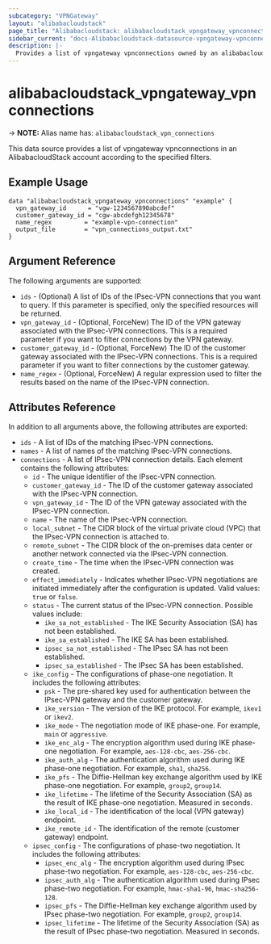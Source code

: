 ```yaml
---
subcategory: "VPNGateway"
layout: "alibabacloudstack"
page_title: "Alibabacloudstack: alibabacloudstack_vpngateway_vpnconnections"
sidebar_current: "docs-Alibabacloudstack-datasource-vpngateway-vpnconnections"
description: |- 
  Provides a list of vpngateway vpnconnections owned by an alibabacloudstack account.
---
```


# alibabacloudstack_vpngateway_vpnconnections
-> **NOTE:** Alias name has: `alibabacloudstack_vpn_connections`

This data source provides a list of vpngateway vpnconnections in an AlibabacloudStack account according to the specified filters.

## Example Usage

```hcl
data "alibabacloudstack_vpngateway_vpnconnections" "example" {
  vpn_gateway_id      = "vgw-1234567890abcdef"
  customer_gateway_id = "cgw-abcdefgh12345678"
  name_regex         = "example-vpn-connection"
  output_file        = "vpn_connections_output.txt"
}
```

## Argument Reference

The following arguments are supported:

* `ids` - (Optional) A list of IDs of the IPsec-VPN connections that you want to query. If this parameter is specified, only the specified resources will be returned.
* `vpn_gateway_id` - (Optional, ForceNew) The ID of the VPN gateway associated with the IPsec-VPN connections. This is a required parameter if you want to filter connections by the VPN gateway.
* `customer_gateway_id` - (Optional, ForceNew) The ID of the customer gateway associated with the IPsec-VPN connections. This is a required parameter if you want to filter connections by the customer gateway.
* `name_regex` - (Optional, ForceNew) A regular expression used to filter the results based on the name of the IPsec-VPN connection.

## Attributes Reference

In addition to all arguments above, the following attributes are exported:

* `ids` - A list of IDs of the matching IPsec-VPN connections.
* `names` - A list of names of the matching IPsec-VPN connections.
* `connections` - A list of IPsec-VPN connection details. Each element contains the following attributes:
  * `id` - The unique identifier of the IPsec-VPN connection.
  * `customer_gateway_id` - The ID of the customer gateway associated with the IPsec-VPN connection.
  * `vpn_gateway_id` - The ID of the VPN gateway associated with the IPsec-VPN connection.
  * `name` - The name of the IPsec-VPN connection.
  * `local_subnet` - The CIDR block of the virtual private cloud (VPC) that the IPsec-VPN connection is attached to.
  * `remote_subnet` - The CIDR block of the on-premises data center or another network connected via the IPsec-VPN connection.
  * `create_time` - The time when the IPsec-VPN connection was created.
  * `effect_immediately` - Indicates whether IPsec-VPN negotiations are initiated immediately after the configuration is updated. Valid values: `true` or `false`.
  * `status` - The current status of the IPsec-VPN connection. Possible values include:
    * `ike_sa_not_established` - The IKE Security Association (SA) has not been established.
    * `ike_sa_established` - The IKE SA has been established.
    * `ipsec_sa_not_established` - The IPsec SA has not been established.
    * `ipsec_sa_established` - The IPsec SA has been established.
  * `ike_config` - The configurations of phase-one negotiation. It includes the following attributes:
    * `psk` - The pre-shared key used for authentication between the IPsec-VPN gateway and the customer gateway.
    * `ike_version` - The version of the IKE protocol. For example, `ikev1` or `ikev2`.
    * `ike_mode` - The negotiation mode of IKE phase-one. For example, `main` or `aggressive`.
    * `ike_enc_alg` - The encryption algorithm used during IKE phase-one negotiation. For example, `aes-128-cbc`, `aes-256-cbc`.
    * `ike_auth_alg` - The authentication algorithm used during IKE phase-one negotiation. For example, `sha1`, `sha256`.
    * `ike_pfs` - The Diffie-Hellman key exchange algorithm used by IKE phase-one negotiation. For example, `group2`, `group14`.
    * `ike_lifetime` - The lifetime of the Security Association (SA) as the result of IKE phase-one negotiation. Measured in seconds.
    * `ike_local_id` - The identification of the local (VPN gateway) endpoint.
    * `ike_remote_id` - The identification of the remote (customer gateway) endpoint.
  * `ipsec_config` - The configurations of phase-two negotiation. It includes the following attributes:
    * `ipsec_enc_alg` - The encryption algorithm used during IPsec phase-two negotiation. For example, `aes-128-cbc`, `aes-256-cbc`.
    * `ipsec_auth_alg` - The authentication algorithm used during IPsec phase-two negotiation. For example, `hmac-sha1-96`, `hmac-sha256-128`.
    * `ipsec_pfs` - The Diffie-Hellman key exchange algorithm used by IPsec phase-two negotiation. For example, `group2`, `group14`.
    * `ipsec_lifetime` - The lifetime of the Security Association (SA) as the result of IPsec phase-two negotiation. Measured in seconds.
